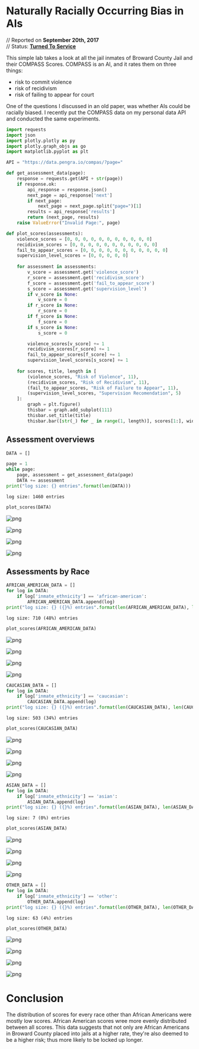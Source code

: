 
# Naturally Racially Occurring Bias in AIs
// Reported on **September 20th, 2017**<br/>
// Status: **[Turned To Service](https://pengra.github.com/data/compass)**

This simple lab takes a look at all the jail inmates of Broward County Jail and their COMPASS Scores. COMPASS is an AI, and it rates them on three things:

- risk to commit violence
- risk of recidivism
- risk of failing to appear for court

One of the questions I discussed in an old paper, was whether AIs could be racially biased. I recently put the COMPASS data on my personal data API and conducted the same experiments.


```python
import requests
import json
import plotly.plotly as py
import plotly.graph_objs as go
import matplotlib.pyplot as plt
```


```python
API = "https://data.pengra.io/compas/?page="

def get_assessment_data(page):
    response = requests.get(API + str(page))
    if response.ok:
        api_response = response.json()
        next_page = api_response['next']
        if next_page:
            next_page = next_page.split("page=")[1]
        results = api_response['results']
        return (next_page, results)
    raise ValueError("Invalid Page:", page)
```


```python
def plot_scores(assessments):
    violence_scores = [0, 0, 0, 0, 0, 0, 0, 0, 0, 0, 0]
    recidivism_scores = [0, 0, 0, 0, 0, 0, 0, 0, 0, 0, 0]
    fail_to_appear_scores = [0, 0, 0, 0, 0, 0, 0, 0, 0, 0, 0]
    supervision_level_scores = [0, 0, 0, 0, 0]
    
    for assessment in assessments:
        v_score = assessment.get('violence_score')
        r_score = assessment.get('recidivism_score')
        f_score = assessment.get('fail_to_appear_score')
        s_score = assessment.get('supervision_level')
        if v_score is None:
            v_score = 0
        if r_score is None:
            r_score = 0
        if f_score is None:
            f_score = 0
        if s_score is None:
            s_score = 0

        violence_scores[v_score] += 1
        recidivism_scores[r_score] += 1
        fail_to_appear_scores[f_score] += 1
        supervision_level_scores[s_score] += 1
    
    for scores, title, length in [
        (violence_scores, "Risk of Violence", 11), 
        (recidivism_scores, "Risk of Recidivism", 11), 
        (fail_to_appear_scores, "Risk of Failure to Appear", 11),
        (supervision_level_scores, "Supervision Recomendation", 5)
    ]:
        graph = plt.figure()
        thisbar = graph.add_subplot(111)
        thisbar.set_title(title)
        thisbar.bar([str(_) for _ in range(1, length)], scores[1:], width=(1/1.5), color="#ff8f3f")
```

## Assessment overviews


```python
DATA = []

page = 1
while page:
    page, assessment = get_assessment_data(page)
    DATA += assessment
print("log size: {} entries".format(len(DATA)))
```

    log size: 1460 entries



```python
plot_scores(DATA)
```


![png](output_6_0.png)



![png](output_6_1.png)



![png](output_6_2.png)



![png](output_6_3.png)


## Assessments by Race


```python
AFRICAN_AMERICAN_DATA = []
for log in DATA:
    if log['inmate_ethnicity'] == 'african-american':
        AFRICAN_AMERICAN_DATA.append(log)
print("log size: {} ({}%) entries".format(len(AFRICAN_AMERICAN_DATA), len(AFRICAN_AMERICAN_DATA) * 100 // len(DATA)))
```

    log size: 710 (48%) entries



```python
plot_scores(AFRICAN_AMERICAN_DATA)
```


![png](output_9_0.png)



![png](output_9_1.png)



![png](output_9_2.png)



![png](output_9_3.png)



```python
CAUCASIAN_DATA = []
for log in DATA:
    if log['inmate_ethnicity'] == 'caucasian':
        CAUCASIAN_DATA.append(log)
print("log size: {} ({}%) entries".format(len(CAUCASIAN_DATA), len(CAUCASIAN_DATA) * 100 // len(DATA)))
```

    log size: 503 (34%) entries



```python
plot_scores(CAUCASIAN_DATA)
```


![png](output_11_0.png)



![png](output_11_1.png)



![png](output_11_2.png)



![png](output_11_3.png)



```python
ASIAN_DATA = []
for log in DATA:
    if log['inmate_ethnicity'] == 'asian':
        ASIAN_DATA.append(log)
print("log size: {} ({}%) entries".format(len(ASIAN_DATA), len(ASIAN_DATA) * 100 // len(DATA)))
```

    log size: 7 (0%) entries



```python
plot_scores(ASIAN_DATA)
```


![png](output_13_0.png)



![png](output_13_1.png)



![png](output_13_2.png)



![png](output_13_3.png)



```python
OTHER_DATA = []
for log in DATA:
    if log['inmate_ethnicity'] == 'other':
        OTHER_DATA.append(log)
print("log size: {} ({}%) entries".format(len(OTHER_DATA), len(OTHER_DATA) * 100 // len(DATA)))
```

    log size: 63 (4%) entries



```python
plot_scores(OTHER_DATA)
```


![png](output_15_0.png)



![png](output_15_1.png)



![png](output_15_2.png)



![png](output_15_3.png)


# Conclusion

The distribution of scores for every race other than African Americans were mostly low scores. African American scores wree more evenly distributed between all scores. This data suggests that not only are African Americans in Broward County placed into jails at a higher rate, they're also deemed to be a higher risk; thus more likely to be locked up longer.
